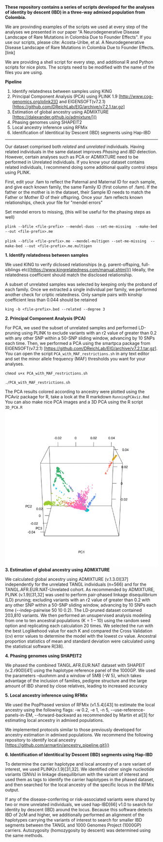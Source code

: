 **These repository contains a series of scripts developed for the analyses of identity by descent (IBD) in a three-way admixed population from Colombia.** 

We are provinding examples of the scripts we used at every step of the analyses we presented in our paper "A Neurodegenerative Disease Landscape of Rare Mutations in Colombia Due to Founder Effects". If you use our scripts, please cite: 
Acosta-Uribe, et al. A Neurodegenerative Disease Landscape of Rare Mutations in Colombia Due to Founder Effects. [link]

We are providing a shell script for every step, and additional R and Python scripts for nice plots. The scripts need to be modified with the name of the files you are using.

**Pipeline**

1. Identify relatedness between samples using KING
2. Principal Component Analysis (PCA) using PLINK 1.9 [http://www.cog-genomics.org/plink2]() and EIGENSOFT(v7.2.1) [https://github.com/DReichLab/EIG/archive/v7.2.1.tar.gz]
3. Estimation of global ancestry using ADMIXTURE [https://dalexander.github.io/admixture/]()
4. Phasing genomes using SHAPEIT2
5. Local ancestry inference using RFMix
6. Identification of Identitical by Descent (IBD) segments using Hap-IBD

________

Our dataset comprised both *related* and *unrelated* individuals. Having related individuals in the same dataset improves *Phasing* and *IBD* detection.
However, certain analyses such as PCA or ADMIXTURE need to be performed in Unrelated individuals. If you know your dataset contains related individuals, I recommend doing some additional quality control steps using PLINK.

First, edit your <file>.fam to reflect the Paternal and Maternal ID for each sample, and give each known family, the same Family ID (first column of <file>.fam). 
If the father or the mother is in the dataset, their Sample ID needs to match the Father or Mother ID of their offspring.
Once your <file>.fam reflects known relationships, check your file for "mendel errors"

  
Set mendel errors to missing, (this will be useful for the phasing steps as well)
```
plink --bfile <file-prefix> --mendel-duos --set-me-missing  --make-bed --out <file-prefix>.me
  
plink --bfile <file-prefix>.me --mendel-multigen --set-me-missing  --make-bed --out <file-prefix>.me.multigen
``` 
  

**1. Identify relatedness between samples**

We used KING to verify diclosed relationships (e.g. parent-offsping, full-siblings etc)[https://www.kingrelatedness.com/manual.shtml]() 
Ideally, the relatedness coefficient should match the disclosed relationship.  

A subset of unrelated samples was selected by keeping only the proband of each family. Once we extracted a single individual per family, we performed another check for criptic relatedness. Only sample pairs with kinship coefficient less than 0.044 should be retained 
 
```
king -b <file-prefix>.bed --related --degree 3
```


**2. Principal Component Analysis (PCA)**

For PCA, we used the subset of unrelated samples and performed LD-pruning using PLINK to exclude variants with an r2 value of greater than 0.2 with any other SNP within a 50-SNP sliding window, advancing by 10 SNPs each time. Then, we performed a PCA using the smartpca package from EIGENSOFT(v7.2.1) [https://github.com/DReichLab/EIG/archive/v7.2.1.tar.gz]. You can open the script ``PCA_with_MAF_restrictions.sh`` in any text editor and set the minor allele frequency (MAF) thresholds you want for your analyses. 
  ```
  chmod u+x PCA_with_MAF_restrictions.sh
  ```
  ```
  ./PCA_with_MAF_restrictions.sh
  ```

The PCA results colored according to ancestry were plotted using the PCAviz package for R, take a look at the R markdown ``RunningPCAviz.Rmd``
You can also make nice PCA images and a 3D PCA using the R script ``3D_PCA.R``
![ Alt text](3dAnimatedScatterplot.gif) 
**3. Estimation of global ancestry using ADMIXTURE**



We calculated global ancestry using ADMIXTURE (v.1.3.0)[37] independently for the unrelated TANGL individuals (n=566) and for the TANGL.AFR.EUR.NAT-Unrelated cohort. As recommended by ADMIXTURE, PLINK (v.1.9)[31,32] was used to perform pair-phased linkage disequilibrium (LD) pruning; excluding variants with an r2 value of greater than 0.2 with any other SNP within a 50-SNP sliding window, advancing by 10 SNPs each time (--indep-pairwise 50 10 0.2). The LD-pruned dataset contained 203,810 variants. We then performed an unsupervised analysis modeling from one to ten ancestral populations (K = 1 – 10) using the random seed option and replicating each calculation 20 times. We selected the run with the best Loglikehood value for each K and compared the Cross Validation (cv) error values to determine the model with the lowest cv value. Ancestral proportion statistics of mean and standard deviation were calculated using the statistical software R[38]. 


**4. Phasing genomes using SHAPEIT2**

We phased the combined TANGL.AFR.EUR.NAT dataset with SHAPEIT (v.2.r900)[41] using the haplotype reference panel of the 1000GP. We used the parameters –duohmm and a window of 5MB (-W 5), which takes advantage of the inclusion of families, pedigree structure and the large amount of IBD shared by close relatives, leading to increased accuracy


**5. Local ancestry inference using RFMix**

 We used the PopPhased version of RFMix (v1.5.4)[43] to estimate the local ancestry using the following flags: -w 0.2, -e 1, -n 5, --use-reference-panels-in-EM, --forward-backward as recommended by Martin et al[3] for estimating local ancestry in admixed populations.

We implemented protocols similar to those previously developed for ancestry estimation in admixed populations. We recommend the following repository to identify local ancestry 
[https://github.com/armartin/ancestry_pipeline.git]()



**6. Identification of Identitical by Descent (IBD) segments using Hap-IBD**

 
To determine the carrier haplotype and local ancestry of a rare variant of interest, we used PLINK(v.1.9)[31,32]. We identified other single nucleotide variants (SNVs) in linkage disequilibrium with the variant of interest and used them as tags to identify the carrier haplotypes in the phased dataset, and then searched for the local ancestry of the specific locus in the RFMix output.


If any of the disease-conferring or risk-associated variants were shared by two or more unrelated individuals, we used hap-IBD[66] v1.0 to search for identity by descent (IBD) around the locus. Because this software detects IBD of 2cM and higher, we additionally performed an alignment of the haplotypes carrying the variants of interest to search for smaller IBD segments between the TANGL and 1000 Genomes Project (1000GP) carriers. Autozygosity (homozygosity by descent) was determined using the same methods.
